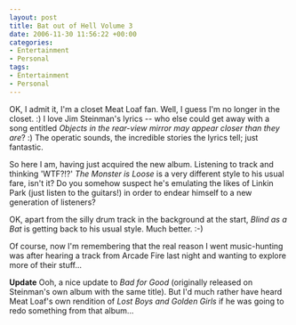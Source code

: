 ```yaml
---
layout: post
title: Bat out of Hell Volume 3
date: 2006-11-30 11:56:22 +00:00
categories:
- Entertainment
- Personal
tags:
- Entertainment
- Personal
---
```

OK, I admit it, I'm a closet Meat Loaf fan.  Well, I guess I'm no longer in the closet. :)  I love Jim Steinman's lyrics -- who else could get away with a song entitled *Objects in the rear-view mirror may appear closer than they are*? :)  The operatic sounds, the incredible stories the lyrics tell; just fantastic.

So here I am, having just acquired the new album.  Listening to track and thinking 'WTF?!?'  *The Monster is Loose* is a very different style to his usual fare, isn't it?  Do you somehow suspect he's emulating the likes of Linkin Park (just listen to the guitars!) in order to endear himself to a new generation of listeners?

OK, apart from the silly drum track in the background at the start, *Blind as a Bat* is getting back to his usual style.  Much better. :-)

Of course, now I'm remembering that the real reason I went music-hunting was after hearing a track from Arcade Fire last night and wanting to explore more of their stuff...

**Update** Ooh, a nice update to *Bad for Good* (originally released on Steinman's own album with the same title).  But I'd much rather have heard Meat Loaf's own rendition of *Lost Boys and Golden Girls* if he was going to redo something from that album...
